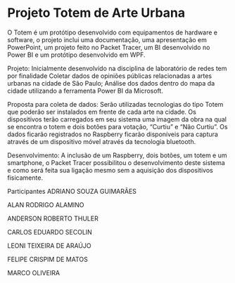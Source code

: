 # Projeto Totem de Arte Urbana
O Totem é um protótipo desenvolvido com equipamentos de hardware e software, o projeto inclui uma documentação, uma apresentação em PowerPoint, um projeto feito no Packet Tracer, um BI desenvolvido no Power BI e um protótipo desenvolvido em WPF.

Projeto:
	Inicialmente desenvolvido na disciplina de laboratório de redes tem por finalidade
Coletar dados de opiniões públicas relacionadas a artes urbanas na cidade de São Paulo;
Análise dos dados dentro do mapa da cidade utilizando a ferramenta Power BI da Microsoft.

Proposta para coleta de dados:
Serão utilizadas tecnologias do tipo Totem que poderão ser instalados em frente de cada arte na cidade. Os dispositivos terão carregados em seu sistema uma imagem da obra na qual se encontra o totem e dois botões para votação, “Curtiu” e “Não Curtiu”.
	Os dados ficarão registrados no Raspberry ficarão disponíveis para captura através de um dispositivo móvel através da tecnologia bluetooth.

Desenvolvimento:
A inclusão de um Raspberry, dois botões, um totem e um smartphone, o Packet Tracer possibilitou o desenvolvimento deste sistema e como será feita sua ligação mesmo sem a aquisição dos dispositivos fisicamente.

Participantes
ADRIANO SOUZA GUIMARÃES

ALAN RODRIGO ALAMINO

ANDERSON ROBERTO THULER

CARLOS EDUARDO SECOLIN

LEONI TEIXEIRA DE  ARAÚJO 

FELIPE CRISPIM DE  MATOS 

MARCO OLIVEIRA 
